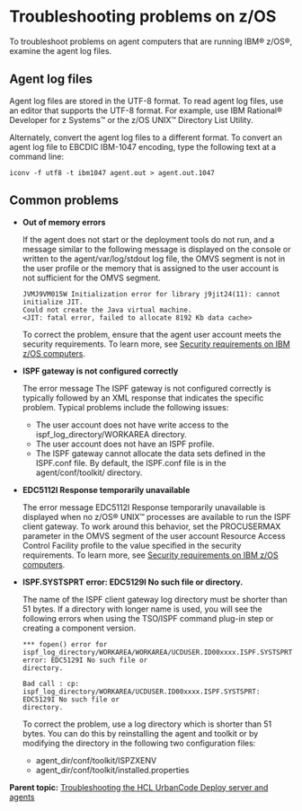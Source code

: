 # Troubleshooting problems on z/OS

To troubleshoot problems on agent computers that are running IBM® z/OS®, examine the agent log files.

## Agent log files

Agent log files are stored in the UTF-8 format. To read agent log files, use an editor that supports the UTF-8 format. For example, use IBM Rational® Developer for z Systems™ or the z/OS UNIX™ Directory List Utility.

Alternately, convert the agent log files to a different format. To convert an agent log file to EBCDIC IBM-1047 encoding, type the following text at a command line:

```
iconv -f utf8 -t ibm1047 agent.out > agent.out.1047
```

## Common problems

-   **Out of memory errors**

    If the agent does not start or the deployment tools do not run, and a message similar to the following message is displayed on the console or written to the agent/var/log/stdout log file, the OMVS segment is not in the user profile or the memory that is assigned to the user account is not sufficient for the OMVS segment.

    ```
    JVMJ9VM015W Initialization error for library j9jit24(11): cannot initialize JIT.
    Could not create the Java virtual machine.
    <JIT: fatal error, failed to allocate 8192 Kb data cache>
    ```

    To correct the problem, ensure that the agent user account meets the security requirements. To learn more, see [Security requirements on IBM z/OS computers](../../com.ibm.udeploy.admin.doc/topics/security_zos.md).

-   **ISPF gateway is not configured correctly**

    The error message The ISPF gateway is not configured correctly is typically followed by an XML response that indicates the specific problem. Typical problems include the following issues:

    -   The user account does not have write access to the ispf\_log\_directory/WORKAREA directory.
    -   The user account does not have an ISPF profile.
    -   The ISPF gateway cannot allocate the data sets defined in the ISPF.conf file. By default, the ISPF.conf file is in the agent/conf/toolkit/ directory.
-   **EDC5112I Response temporarily unavailable**

    The error message EDC5112I Response temporarily unavailable is displayed when no z/OS® UNIX™ processes are available to run the ISPF client gateway. To work around this behavior, set the PROCUSERMAX parameter in the OMVS segment of the user account Resource Access Control Facility profile to the value specified in the security requirements. To learn more, see [Security requirements on IBM z/OS computers](../../com.ibm.udeploy.admin.doc/topics/security_zos.md).

-   **ISPF.SYSTSPRT error: EDC5129I No such file or directory.**

    The name of the ISPF client gateway log directory must be shorter than 51 bytes. If a directory with longer name is used, you will see the following errors when using the TSO/ISPF command plug-in step or creating a component version.

    ```
    *** fopen() error for
    ispf_log_directory/WORKAREA/WORKAREA/UCDUSER.ID00xxxx.ISPF.SYSTSPRT error: EDC5129I No such file or
    directory.
    ```

    ```
    Bad call : cp: ispf_log_directory/WORKAREA/UCDUSER.ID00xxxx.ISPF.SYSTSPRT: EDC5129I No such file or
    directory.
    ```

    To correct the problem, use a log directory which is shorter than 51 bytes. You can do this by reinstalling the agent and toolkit or by modifying the directory in the following two configuration files:

    -   agent\_dir/conf/toolkit/ISPZXENV
    -   agent\_dir/conf/toolkit/installed.properties

**Parent topic:** [Troubleshooting the HCL UrbanCode Deploy server and agents](../topics/trouble_serveragents_ov.md)

